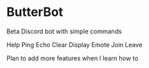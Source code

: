 # ButterBot

Beta Discord bot with simple commands


Help
Ping
Echo
Clear
Display
Emote
Join
Leave


Plan to add more features when I learn how to
